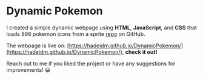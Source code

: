 # Dynamic Pokemon

I created a simple dynamic webpage using **HTML**, **JavaScript**, and **CSS** that loads 898 pokemon icons from a sprite [repo](https://github.com/PokeAPI/sprites) on GitHub.

The webpage is live on: [https://hadeidm.github.io/DynamicPokemon/](https://hadeidm.github.io/DynamicPokemon/), **check it out!**

Reach out to me if you liked the project or have any suggestions for improvements! :grinning:


